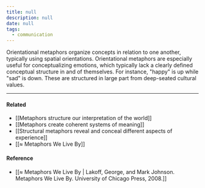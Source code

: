 ```yaml
---
title: null
description: null
date: null
tags:
  - communication
---
```


Orientational metaphors organize concepts in relation to one another, typically using spatial orientations. Orientational metaphors are especially useful for conceptualizing emotions, which typically lack a clearly defined conceptual structure in and of themselves. For instance, "happy" is up while "sad" is down. These are structured in large part from deep-seated cultural values.

---

#### Related

- [[Metaphors structure our interpretation of the world]]
- [[Metaphors create coherent systems of meaning]]
- [[Structural metaphors reveal and conceal different aspects of experience]]
- [[≈ Metaphors We Live By]]

#### Reference

- [[≈ Metaphors We Live By | Lakoff, George, and Mark Johnson. Metaphors We Live By. University of Chicago Press, 2008.]]
